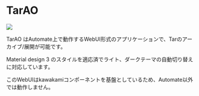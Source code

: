 # TarAO

![](https://gyazo.com/d75d414906c39d27aac0a0666df7ceb4/raw)

TarAO はAutomate上で動作するWebUI形式のアプリケーションで、Tarのアーカイブ/展開が可能です。

Material design 3 のスタイルを適応済でライト、ダークテーマの自動切り替えに対応しています。

このWebUIはkawakamiコンポーネントを基盤としているため、Automate以外では動作しません。

